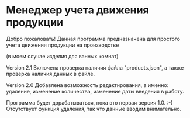 # Менеджер учета движения продукции

Добро пожаловать! Данная программа предназначена
для простого учета движения продукции на производстве

(в моем случае изделия для ванных комнат)

Version 2.1 Включена проверка наличия файла "products.json",
а также проверка наличия данных в файле.

Version 2.0 Добавлена возможность редактирования, а именно:
удаление, изменение количества, изменение даты введения в работу.

Программа будет дорабатываться, пока это первая версия 1.0. :-)
Отсутствует функция удаления, так что данные вводим внимательно.

